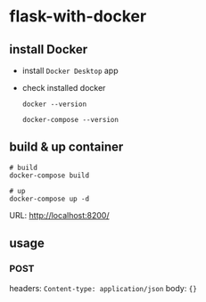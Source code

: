 # flask-with-docker

## install Docker

- install `Docker Desktop` app

- check installed docker

  ```shell
  docker --version

  docker-compose --version
  ```

## build & up container

```shell
# build
docker-compose build

# up
docker-compose up -d
```

URL: [http://localhost:8200/](http://localhost:8200/)

## usage

### POST

headers: `Content-type: application/json`
body: `{}`
